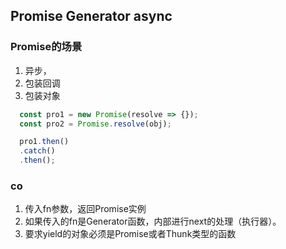 ## Promise Generator async
### Promise的场景
1. 异步，
2. 包装回调
3. 包装对象
``` js
  const pro1 = new Promise(resolve => {});
  const pro2 = Promise.resolve(obj);

  pro1.then()
  .catch()
  .then();
```

### co
1. 传入fn参数，返回Promise实例
2. 如果传入的fn是Generator函数，内部进行next的处理（执行器）。
3. 要求yield的对象必须是Promise或者Thunk类型的函数
``` js

```
